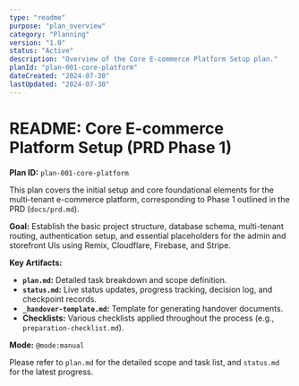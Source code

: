 ```yaml
---
type: "readme"
purpose: "plan_overview"
category: "Planning"
version: "1.0"
status: "Active"
description: "Overview of the Core E-commerce Platform Setup plan."
planId: "plan-001-core-platform"
dateCreated: "2024-07-30"
lastUpdated: "2024-07-30"
---
```


# README: Core E-commerce Platform Setup (PRD Phase 1)

**Plan ID:** `plan-001-core-platform`

This plan covers the initial setup and core foundational elements for the multi-tenant e-commerce platform, corresponding to Phase 1 outlined in the PRD (`docs/prd.md`).

**Goal:** Establish the basic project structure, database schema, multi-tenant routing, authentication setup, and essential placeholders for the admin and storefront UIs using Remix, Cloudflare, Firebase, and Stripe.

**Key Artifacts:**

*   **`plan.md`:** Detailed task breakdown and scope definition.
*   **`status.md`:** Live status updates, progress tracking, decision log, and checkpoint records.
*   **`_handover-template.md`:** Template for generating handover documents.
*   **Checklists:** Various checklists applied throughout the process (e.g., `preparation-checklist.md`).

**Mode:** `@mode:manual`

Please refer to `plan.md` for the detailed scope and task list, and `status.md` for the latest progress. 